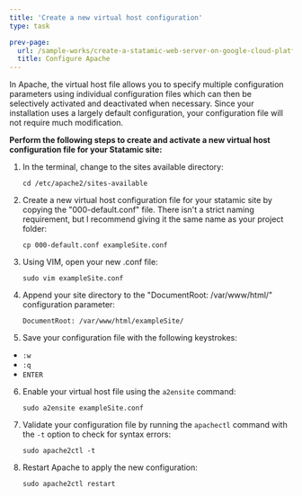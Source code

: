 ```yaml
---
title: 'Create a new virtual host configuration'
type: task

prev-page: 
  url: /sample-works/create-a-statamic-web-server-on-google-cloud-platform/configure-apache
  title: Configure Apache
---
```


In Apache, the virtual host file allows you to specify multiple configuration parameters using individual configuration files which can then be selectively activated and deactivated when necessary. Since your installation uses a largely default configuration, your configuration file will not require much modification.

**Perform the following steps to create and activate a new virtual host configuration file for your Statamic site:**

1. In the terminal, change to the sites available directory:

    ```
    cd /etc/apache2/sites-available
    ```

2. Create a new virtual host configuration file for your statamic site by copying the "000-default.conf" file. There isn't a strict naming requirement, but I recommend giving it the same name as your project folder:

    ```
    cp 000-default.conf exampleSite.conf
    ```

3. Using VIM, open your new .conf file:

    ```
    sudo vim exampleSite.conf
    ```

4. Append your site directory to the "DocumentRoot: /var/www/html/" configuration parameter:

    ```
    DocumentRoot: /var/www/html/exampleSite/
    ```

5. Save your configuration file with the following keystrokes:
  * `:w`
  * `:q`
  * `ENTER`

6. Enable your virtual host file using the `a2ensite` command:

    ```
    sudo a2ensite exampleSite.conf
    ```

7. Validate your configuration file by running the `apachectl` command with the `-t` option to check for syntax errors:

    ```
    sudo apache2ctl -t
    ```

8. Restart Apache to apply the new configuration:

    ```
    sudo apache2ctl restart
    ```
